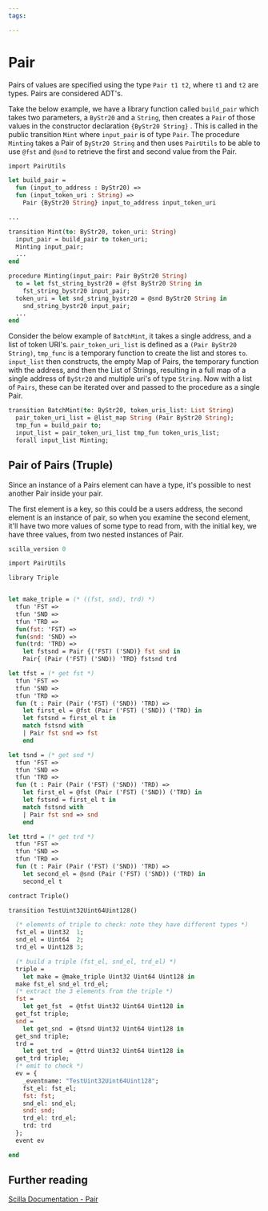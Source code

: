 ```yaml
---
tags:

---
```


# Pair

Pairs of values are specified using the type ```Pair t1 t2```, where ```t1``` and ```t2``` are types. Pairs are considered ADT's.

Take the below example, we have a library function called ```build_pair``` which takes two parameters, a ```ByStr20``` and a ```String```, then creates a ```Pair``` of those values in the constructor declaration ```{ByStr20 String}``` . This is called in the public transition ```Mint``` where ```input_pair``` is of type ```Pair```. The procedure ```Minting``` takes a Pair of ```ByStr20 String``` and then uses ```PairUtils``` to be able to use ```@fst``` and ```@snd``` to retrieve the first and second value from the Pair.

```ocaml
import PairUtils

let build_pair =
  fun (input_to_address : ByStr20) =>
  fun (input_token_uri : String) =>
    Pair {ByStr20 String} input_to_address input_token_uri

...

transition Mint(to: ByStr20, token_uri: String)
  input_pair = build_pair to token_uri;
  Minting input_pair;
  ...
end

procedure Minting(input_pair: Pair ByStr20 String)
  to = let fst_string_bystr20 = @fst ByStr20 String in
    fst_string_bystr20 input_pair;
  token_uri = let snd_string_bystr20 = @snd ByStr20 String in
    snd_string_bystr20 input_pair;
  ...
end
```

Consider the below example of ```BatchMint```, it takes a single address, and a list of token URI's. ```pair_token_uri_list``` is defined as a ```(Pair ByStr20 String)```, ```tmp_func``` is a temporary function to create the list and stores ```to```. ```input_list``` then constructs, the empty Map of Pairs, the temporary function with the address, and then the List of Strings, resulting in a full map of a single address of ```ByStr20``` and multiple uri's of type ```String```. Now with a list of ```Pairs```, these can be iterated over and passed to the procedure as a single Pair.

```ocaml
transition BatchMint(to: ByStr20, token_uris_list: List String)
  pair_token_uri_list = @list_map String (Pair ByStr20 String);
  tmp_fun = build_pair to;
  input_list = pair_token_uri_list tmp_fun token_uris_list;
  forall input_list Minting;
```

## Pair of Pairs (Truple)

Since an instance of a Pairs element can have a type, it's possible to nest another Pair inside your pair.

The first element is a key, so this could be a users address, the second element is an instance of pair, so when you examine the second element, it'll have two more values of some type to read from, with the initial key, we have three values, from two nested instances of Pair.

```ocaml
scilla_version 0

import PairUtils

library Triple


let make_triple = (* ((fst, snd), trd) *)
  tfun 'FST =>
  tfun 'SND =>
  tfun 'TRD =>
  fun(fst: 'FST) =>
  fun(snd: 'SND) =>
  fun(trd: 'TRD) =>
    let fstsnd = Pair {('FST) ('SND)} fst snd in
    Pair{ (Pair ('FST) ('SND)) 'TRD} fstsnd trd

let tfst = (* get fst *)
  tfun 'FST =>
  tfun 'SND =>
  tfun 'TRD =>
  fun (t : Pair (Pair ('FST) ('SND)) 'TRD) =>
    let first_el = @fst (Pair ('FST) ('SND)) ('TRD) in
    let fstsnd = first_el t in
    match fstsnd with
    | Pair fst snd => fst
    end

let tsnd = (* get snd *)
  tfun 'FST =>
  tfun 'SND =>
  tfun 'TRD =>
  fun (t : Pair (Pair ('FST) ('SND)) 'TRD) =>
    let first_el = @fst (Pair ('FST) ('SND)) ('TRD) in
    let fstsnd = first_el t in
    match fstsnd with
    | Pair fst snd => snd
    end

let ttrd = (* get trd *)
  tfun 'FST =>
  tfun 'SND =>
  tfun 'TRD =>
  fun (t : Pair (Pair ('FST) ('SND)) 'TRD) =>
    let second_el = @snd (Pair ('FST) ('SND)) ('TRD) in
    second_el t

contract Triple()

transition TestUint32Uint64Uint128()

  (* elements of triple to check: note they have different types *)
  fst_el = Uint32  1;
  snd_el = Uint64  2;
  trd_el = Uint128 3;

  (* build a triple (fst_el, snd_el, trd_el) *)
  triple =
    let make = @make_triple Uint32 Uint64 Uint128 in
  make fst_el snd_el trd_el;
  (* extract the 3 elements from the triple *)
  fst =
    let get_fst  = @tfst Uint32 Uint64 Uint128 in
  get_fst triple;
  snd =
    let get_snd  = @tsnd Uint32 Uint64 Uint128 in
  get_snd triple;
  trd =
    let get_trd  = @ttrd Uint32 Uint64 Uint128 in
  get_trd triple;
  (* emit to check *)
  ev = {
    _eventname: "TestUint32Uint64Uint128";
    fst_el: fst_el;
    fst: fst;
    snd_el: snd_el;
    snd: snd;
    trd_el: trd_el;
    trd: trd
  };
  event ev

end
```

## Further reading

[Scilla Documentation - Pair](https://scilla.readthedocs.io/en/latest/scilla-in-depth.html?highlight=pair#pair)
